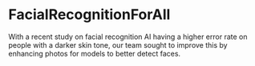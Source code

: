 # FacialRecognitionForAll
With a recent study on facial recognition AI having a higher error rate on people with a darker skin tone, our team sought to improve this by enhancing photos for models to better detect faces.
